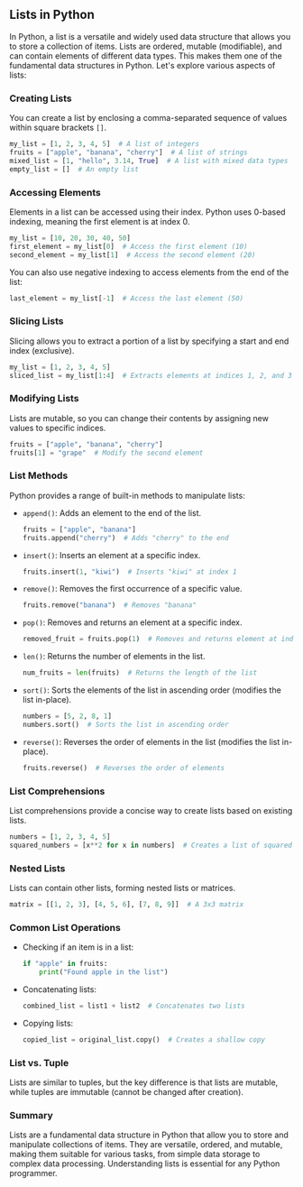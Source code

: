 ## Lists in Python

In Python, a list is a versatile and widely used data structure that allows you to store a collection of items. Lists are ordered, mutable (modifiable), and can contain elements of different data types. This makes them one of the fundamental data structures in Python. Let's explore various aspects of lists:

### Creating Lists

You can create a list by enclosing a comma-separated sequence of values within square brackets `[]`.

```python
my_list = [1, 2, 3, 4, 5]  # A list of integers
fruits = ["apple", "banana", "cherry"]  # A list of strings
mixed_list = [1, "hello", 3.14, True]  # A list with mixed data types
empty_list = []  # An empty list
```

### Accessing Elements

Elements in a list can be accessed using their index. Python uses 0-based indexing, meaning the first element is at index 0.

```python
my_list = [10, 20, 30, 40, 50]
first_element = my_list[0]  # Access the first element (10)
second_element = my_list[1]  # Access the second element (20)
```

You can also use negative indexing to access elements from the end of the list:

```python
last_element = my_list[-1]  # Access the last element (50)
```

### Slicing Lists

Slicing allows you to extract a portion of a list by specifying a start and end index (exclusive).

```python
my_list = [1, 2, 3, 4, 5]
sliced_list = my_list[1:4]  # Extracts elements at indices 1, 2, and 3 (2, 3, 4)
```

### Modifying Lists

Lists are mutable, so you can change their contents by assigning new values to specific indices.

```python
fruits = ["apple", "banana", "cherry"]
fruits[1] = "grape"  # Modify the second element
```

### List Methods

Python provides a range of built-in methods to manipulate lists:

- `append()`: Adds an element to the end of the list.

  ```python
  fruits = ["apple", "banana"]
  fruits.append("cherry")  # Adds "cherry" to the end
  ```

- `insert()`: Inserts an element at a specific index.

  ```python
  fruits.insert(1, "kiwi")  # Inserts "kiwi" at index 1
  ```

- `remove()`: Removes the first occurrence of a specific value.

  ```python
  fruits.remove("banana")  # Removes "banana"
  ```

- `pop()`: Removes and returns an element at a specific index.

  ```python
  removed_fruit = fruits.pop(1)  # Removes and returns element at index 1
  ```

- `len()`: Returns the number of elements in the list.

  ```python
  num_fruits = len(fruits)  # Returns the length of the list
  ```

- `sort()`: Sorts the elements of the list in ascending order (modifies the list in-place).

  ```python
  numbers = [5, 2, 8, 1]
  numbers.sort()  # Sorts the list in ascending order
  ```

- `reverse()`: Reverses the order of elements in the list (modifies the list in-place).

  ```python
  fruits.reverse()  # Reverses the order of elements
  ```

### List Comprehensions

List comprehensions provide a concise way to create lists based on existing lists.

```python
numbers = [1, 2, 3, 4, 5]
squared_numbers = [x**2 for x in numbers]  # Creates a list of squared numbers
```

### Nested Lists

Lists can contain other lists, forming nested lists or matrices.

```python
matrix = [[1, 2, 3], [4, 5, 6], [7, 8, 9]]  # A 3x3 matrix
```

### Common List Operations

- Checking if an item is in a list:

  ```python
  if "apple" in fruits:
      print("Found apple in the list")
  ```

- Concatenating lists:

  ```python
  combined_list = list1 + list2  # Concatenates two lists
  ```

- Copying lists:

  ```python
  copied_list = original_list.copy()  # Creates a shallow copy
  ```

### List vs. Tuple

Lists are similar to tuples, but the key difference is that lists are mutable, while tuples are immutable (cannot be changed after creation).

### Summary

Lists are a fundamental data structure in Python that allow you to store and manipulate collections of items. They are versatile, ordered, and mutable, making them suitable for various tasks, from simple data storage to complex data processing. Understanding lists is essential for any Python programmer.